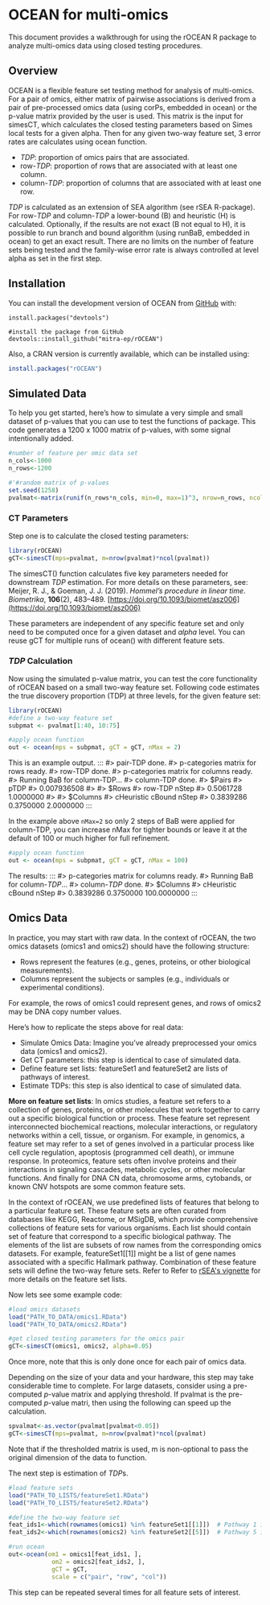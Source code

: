 
# OCEAN for multi-omics
This document provides a walkthrough for using the rOCEAN R package to analyze multi-omics data using closed testing procedures.

## Overview
OCEAN is a flexible feature set testing method for analysis of multi-omics. For a pair of omics, either matrix of pairwise associations is derived from a pair of pre-processed omics data (using corPs, embedded in ocean) or the p-value matrix provided by the user is used. This matrix is the input for simesCT, which calculates the closed testing parameters based on Simes local tests for a given alpha. Then for any given two-way feature set, 3 error rates are calculates using ocean function. 
* *TDP*: proportion of omics pairs that are associated.
* row-*TDP*: proportion of rows that are associated with at least one column.
* column-*TDP*: proportion of columns that are associated with at least one row.
  
*TDP* is calculated as an extension of SEA algorithm (see rSEA R-package). For row-*TDP* and column-*TDP* a lower-bound (B) and heuristic (H) is calculated. Optionally, if the results are not exact (B not equal to H), it is possible to run branch and bound algorithm (using runBaB, embedded in ocean) to get an exact result. There are no limits on the number of feature sets being tested and the family-wise error rate is always controlled at level alpha as set in the first step.

## Installation

You can install the development version of OCEAN from
[GitHub](https://github.com/) with:

```{r}
install.packages("devtools")

#install the package from GitHub
devtools::install_github("mitra-ep/rOCEAN")
```
Also, a CRAN version is currently available, which can be installed using:

```r
install.packages("rOCEAN")

```
## Simulated Data

To help you get started, here’s how to simulate a very simple and small dataset of p-values that you can use to test the functions of package.
This code generates a 1200 x 1000 matrix of p-values, with some signal intentionally added.

```r
#number of feature per omic data set
n_cols<-1000
n_rows<-1200

#'#random matrix of p-values
set.seed(1258)
pvalmat<-matrix(runif(n_rows*n_cols, min=0, max=1)^3, nrow=n_rows, ncol=n_cols)
```

### CT Parameters

Step one is to calculate the closed testing parameters:

```r
library(rOCEAN)
gCT<-simesCT(mps=pvalmat, m=nrow(pvalmat)*ncol(pvalmat))
```

The simesCT() function calculates five key parameters needed for downstream *TDP* estimation. For more details on these parameters, see:
Meijer, R. J., & Goeman, J. J. (2019). *Hommel’s procedure in linear time*. _Biometrika_, **106**(2), 483–489. [https://doi.org/10.1093/biomet/asz006](https://doi.org/10.1093/biomet/asz006)

These parameters are independent of any specific feature set and only need to be computed once for a given dataset and $alpha$ level. You can reuse gCT for multiple runs of ocean() with different feature sets.

### *TDP* Calculation

Now using the simulated p-value matrix, you can test the core functionality of rOCEAN based on a small two-way feature set.
Following code estimates the true discovery proportion (TDP) at three levels, for the given feature set:

```r
library(rOCEAN)
#define a two-way feature set
subpmat <- pvalmat[1:40, 10:75]

#apply ocean function
out <- ocean(mps = subpmat, gCT = gCT, nMax = 2)
```
This is an example output. 
:::
    #> pair-TDP done. 
    #> p-categories matrix for rows ready. 
    #> row-TDP done. 
    #> p-categories matrix for columns ready. 
    #> Running BaB for column-TDP... 
    #> column-TDP done.
    #> $Pairs
    #>        pTDP 
    #> 0.007936508 
    #> 
    #> $Rows
    #>   row-TDP     nStep 
    #> 0.5061728 1.0000000 
    #> 
    #> $Columns
    #> cHeuristic     cBound      nStep 
    #>  0.3839286  0.3750000  2.0000000
:::
 
In the example above `nMax=2` so only 2 steps of BaB were applied for column-TDP, you can increase nMax for tighter bounds or leave it at the default of 100 or much higher for full refinement.

```r
#apply ocean function
out <- ocean(mps = subpmat, gCT = gCT, nMax = 100)
```
The results:
:::
    #> p-categories matrix for columns ready. 
    #> Running BaB for column-*TDP*... 
    #> column-*TDP* done.
    #> $Columns
    #>  cHeuristic      cBound       nStep 
    #>   0.3839286   0.3750000 100.0000000
:::
 
## Omics Data

In practice, you may start with raw data. 
In the context of rOCEAN, the two omics datasets (omics1 and omics2) should have the following structure:

* Rows represent the features (e.g., genes, proteins, or other biological measurements).
* Columns represent the subjects or samples (e.g., individuals or experimental conditions).

For example, the rows of omics1 could represent genes, and rows of omics2 may be DNA copy number values.

Here’s how to replicate the steps above for real data:

- Simulate Omics Data: Imagine you’ve already preprocessed your omics data (omics1 and omics2).
- Get CT parameters: this step is identical to case of simulated data.
- Define feature set lists: featureSet1 and featureSet2 are lists of pathways of interest. 
- Estimate TDPs: this step is also identical to case of simulated data.

__More on feature set lists__: 
In omics studies, a feature set refers to a collection of genes, proteins, or other molecules that work together to carry out a specific biological function or process. These feature set represent interconnected biochemical reactions, molecular interactions, or regulatory networks within a cell, tissue, or organism. For example, in genomics, a feature set may refer to a set of genes involved in a particular process like cell cycle regulation, apoptosis (programmed cell death), or immune response. In proteomics, feature sets often involve proteins and their interactions in signaling cascades, metabolic cycles, or other molecular functions. And finally for DNA CN data, chromosome arms, cytobands, or known CNV hotspots are some common feature sets.

In the context of rOCEAN, we use predefined lists of features that belong to a particular feature set. These feature sets are often curated from databases like KEGG, Reactome, or MSigDB, which provide comprehensive collections of feature sets for various organisms. Each list should contain set of feature that correspond to a specific biological pathway. The elements of the list are subsets of row names from the corresponding omics datasets. For example, featureSet1[[1]] might be a list of gene names associated with a specific Hallmark pathway. Combination of these feature sets will define the two-way feture sets. Refer to Refer to [rSEA's vignette](https://github.com/cran/rSEA/blob/master/vignettes/rSEA_vignette.Rmd) for more details on the feature set lists.

Now lets see some example code:

```r
#load omics datasets
load("PATH_TO_DATA/omics1.RData")
load("PATH_TO_DATA/omics2.RData")

#get closed testing parameters for the omics pair
gCT<-simesCT(omics1, omics2, alpha=0.05)
```
Once more, note that this is only done once for each pair of omics data.

Depending on the size of your data and your hardware, this step may take considerable time to complete. For large datasets, consider using a pre-computed $p$-value matrix and applying threshold.
If pvalmat is the pre-computed $p$-value matri, then using the following can speed up the calculation.

```r
spvalmat<-as.vector(pvalmat[pvalmat<0.05])
gCT<-simesCT(mps=pvalmat, m=nrow(pvalmat)*ncol(pvalmat)
```
Note that if the thresholded matrix is used, m is non-optional to pass the original dimension of the data to function.

The next step is estimation of *TDP*s.

```r
#load feature sets
load("PATH_TO_LISTS/featureSet1.RData")
load("PATH_TO_LISTS/featureSet2.RData")

#define the two-way feature set
feat_ids1<-which(rownames(omics1) %in% featureSet1[[1]])  # Pathway 1 in omics1
feat_ids2<-which(rownames(omics2) %in% featureSet2[[5]])  # Pathway 5 in omics2

#run ocean
out<-ocean(om1 = omics1[feat_ids1, ],
            om2 = omics2[feat_ids2, ],
            gCT = gCT, 
            scale = c("pair", "row", "col"))

```

This step can be repeated several times for all feature sets of interest.
